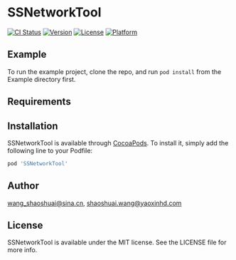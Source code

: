 # SSNetworkTool

[![CI Status](https://img.shields.io/travis/wang_shaoshuai@sina.cn/SSNetworkTool.svg?style=flat)](https://travis-ci.org/wang_shaoshuai@sina.cn/SSNetworkTool)
[![Version](https://img.shields.io/cocoapods/v/SSNetworkTool.svg?style=flat)](https://cocoapods.org/pods/SSNetworkTool)
[![License](https://img.shields.io/cocoapods/l/SSNetworkTool.svg?style=flat)](https://cocoapods.org/pods/SSNetworkTool)
[![Platform](https://img.shields.io/cocoapods/p/SSNetworkTool.svg?style=flat)](https://cocoapods.org/pods/SSNetworkTool)

## Example

To run the example project, clone the repo, and run `pod install` from the Example directory first.

## Requirements

## Installation

SSNetworkTool is available through [CocoaPods](https://cocoapods.org). To install
it, simply add the following line to your Podfile:

```ruby
pod 'SSNetworkTool'
```

## Author

wang_shaoshuai@sina.cn, shaoshuai.wang@yaoxinhd.com

## License

SSNetworkTool is available under the MIT license. See the LICENSE file for more info.
